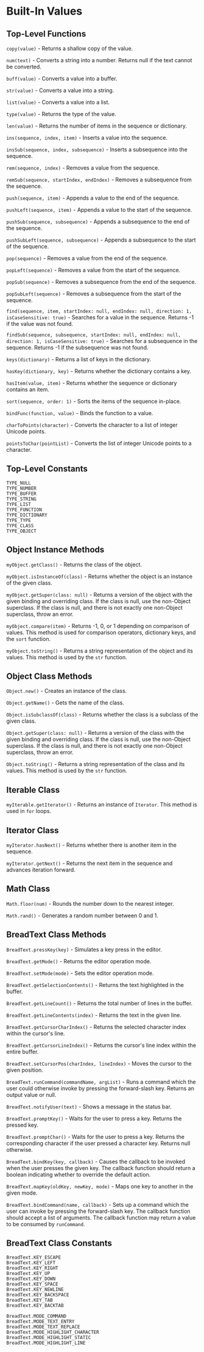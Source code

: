 
# Built-In Values

## Top-Level Functions

`copy(value)` - Returns a shallow copy of the value.

`num(text)` - Converts a string into a number. Returns null if the text cannot be converted.

`buff(value)` - Converts a value into a buffer.

`str(value)` - Converts a value into a string.

`list(value)` - Converts a value into a list.

`type(value)` - Returns the type of the value.

`len(value)` - Returns the number of items in the sequence or dictionary.

`ins(sequence, index, item)` - Inserts a value into the sequence.

`insSub(sequence, index, subsequence)` - Inserts a subsequence into the sequence.

`rem(sequence, index)` - Removes a value from the sequence.

`remSub(sequence, startIndex, endIndex)` - Removes a subsequence from the sequence.

`push(sequence, item)` - Appends a value to the end of the sequence.

`pushLeft(sequence, item)` - Appends a value to the start of the sequence.

`pushSub(sequence, subsequence)` - Appends a subsequence to the end of the sequence.

`pushSubLeft(sequence, subsequence)` - Appends a subsequence to the start of the sequence.

`pop(sequence)` - Removes a value from the end of the sequence.

`popLeft(sequence)` - Removes a value from the start of the sequence.

`popSub(sequence)` - Removes a subsequence from the end of the sequence.

`popSubLeft(sequence)` - Removes a subsequence from the start of the sequence.

`find(sequence, item, startIndex: null, endIndex: null, direction: 1, isCaseSensitive: true)` - Searches for a value in the sequence. Returns -1 if the value was not found.

`findSub(sequence, subsequence, startIndex: null, endIndex: null, direction: 1, isCaseSensitive: true)` - Searches for a subsequence in the sequence. Returns -1 if the subsequence was not found.

`keys(dictionary)` - Returns a list of keys in the dictionary.

`hasKey(dictionary, key)` - Returns whether the dictionary contains a key.

`hasItem(value, item)` - Returns whether the sequence or dictionary contains an item.

`sort(sequence, order: 1)` - Sorts the items of the sequence in-place.

`bindFunc(function, value)` - Binds the function to a value.

`charToPoints(character)` - Converts the character to a list of integer Unicode points.

`pointsToChar(pointList)` - Converts the list of integer Unicode points to a character.

## Top-Level Constants

`TYPE_NULL`  
`TYPE_NUMBER`  
`TYPE_BUFFER`  
`TYPE_STRING`  
`TYPE_LIST`  
`TYPE_FUNCTION`  
`TYPE_DICTIONARY`  
`TYPE_TYPE`  
`TYPE_CLASS`  
`TYPE_OBJECT`

## Object Instance Methods

`myObject.getClass()` - Returns the class of the object.

`myObject.isInstanceOf(class)` - Returns whether the object is an instance of the given class.

`myObject.getSuper(class: null)` - Returns a version of the object with the given binding and overriding class. If the class is null, use the non-Object superclass. If the class is null, and there is not exactly one non-Object superclass, throw an error.

`myObject.compare(item)` - Returns -1, 0, or 1 depending on comparison of values. This method is used for comparison operators, dictionary keys, and the `sort` function.

`myObject.toString()` - Returns a string representation of the object and its values. This method is used by the `str` function.

## Object Class Methods

`Object.new()` - Creates an instance of the class.

`Object.getName()` - Gets the name of the class.

`Object.isSubclassOf(class)` - Returns whether the class is a subclass of the given class.

`Object.getSuper(class: null)` - Returns a version of the class with the given binding and overriding class. If the class is null, use the non-Object superclass. If the class is null, and there is not exactly one non-Object superclass, throw an error.

`Object.toString()` - Returns a string representation of the class and its values. This method is used by the `str` function.

## Iterable Class

`myIterable.getIterator()` - Returns an instance of `Iterator`. This method is used in `for` loops.

## Iterator Class

`myIterator.hasNext()` - Returns whether there is another item in the sequence.

`myIterator.getNext()` - Returns the next item in the sequence and advances iteration forward.

## Math Class

`Math.floor(num)` - Rounds the number down to the nearest integer.

`Math.rand()` - Generates a random number between 0 and 1.

## BreadText Class Methods

`BreadText.pressKey(key)` - Simulates a key press in the editor.

`BreadText.getMode()` - Returns the editor operation mode.

`BreadText.setMode(mode)` - Sets the editor operation mode.

`BreadText.getSelectionContents()` - Returns the text highlighted in the buffer.

`BreadText.getLineCount()` - Returns the total number of lines in the buffer.

`BreadText.getLineContents(index)` - Returns the text in the given line.

`BreadText.getCursorCharIndex()` - Returns the selected character index within the cursor's line.

`BreadText.getCursorLineIndex()` - Returns the cursor's line index within the entire buffer.

`BreadText.setCursorPos(charIndex, lineIndex)` - Moves the cursor to the given position.

`BreadText.runCommand(commandName, argList)` - Runs a command which the user could otherwise invoke by pressing the forward-slash key. Returns an output value or null.

`BreadText.notifyUser(text)` - Shows a message in the status bar.

`BreadText.promptKey()` - Waits for the user to press a key. Returns the pressed key.

`BreadText.promptChar()` - Waits for the user to press a key. Returns the corresponding character if the user pressed a character key. Returns null otherwise.

`BreadText.bindKey(key, callback)` - Causes the callback to be invoked when the user presses the given key. The callback function should return a boolean indicating whether to override the default action.

`BreadText.mapKey(oldKey, newKey, mode)` - Maps one key to another in the given mode.

`BreadText.bindCommand(name, callback)` - Sets up a command which the user can invoke by pressing the forward-slash key. The callback function should accept a list of arguments. The callback function may return a value to be consumed by `runCommand`.

## BreadText Class Constants

`BreadText.KEY_ESCAPE`  
`BreadText.KEY_LEFT`  
`BreadText.KEY_RIGHT`  
`BreadText.KEY_UP`  
`BreadText.KEY_DOWN`  
`BreadText.KEY_SPACE`  
`BreadText.KEY_NEWLINE`  
`BreadText.KEY_BACKSPACE`  
`BreadText.KEY_TAB`  
`BreadText.KEY_BACKTAB`

`BreadText.MODE_COMMAND`  
`BreadText.MODE_TEXT_ENTRY`  
`BreadText.MODE_TEXT_REPLACE`  
`BreadText.MODE_HIGHLIGHT_CHARACTER`  
`BreadText.MODE_HIGHLIGHT_STATIC`  
`BreadText.MODE_HIGHLIGHT_LINE`


